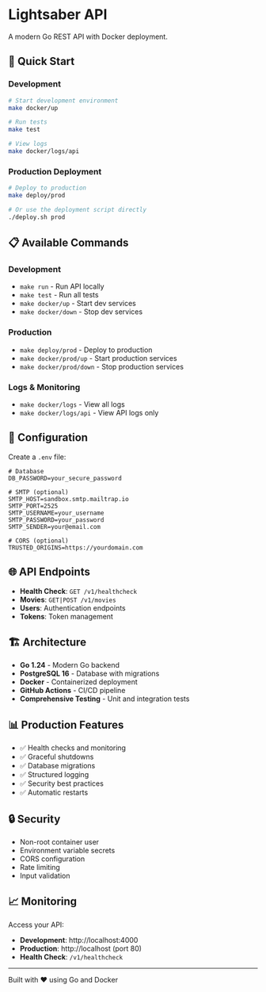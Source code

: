 # Lightsaber API

A modern Go REST API with Docker deployment.

## 🚀 Quick Start

### Development
```bash
# Start development environment
make docker/up

# Run tests
make test

# View logs
make docker/logs/api
```

### Production Deployment
```bash
# Deploy to production
make deploy/prod

# Or use the deployment script directly
./deploy.sh prod
```

## 📋 Available Commands

### Development
- `make run` - Run API locally
- `make test` - Run all tests
- `make docker/up` - Start dev services
- `make docker/down` - Stop dev services

### Production
- `make deploy/prod` - Deploy to production
- `make docker/prod/up` - Start production services
- `make docker/prod/down` - Stop production services

### Logs & Monitoring
- `make docker/logs` - View all logs
- `make docker/logs/api` - View API logs only

## 🔧 Configuration

Create a `.env` file:
```env
# Database
DB_PASSWORD=your_secure_password

# SMTP (optional)
SMTP_HOST=sandbox.smtp.mailtrap.io
SMTP_PORT=2525
SMTP_USERNAME=your_username
SMTP_PASSWORD=your_password
SMTP_SENDER=your@email.com

# CORS (optional)
TRUSTED_ORIGINS=https://yourdomain.com
```

## 🌐 API Endpoints

- **Health Check**: `GET /v1/healthcheck`
- **Movies**: `GET|POST /v1/movies`
- **Users**: Authentication endpoints
- **Tokens**: Token management

## 🏗️ Architecture

- **Go 1.24** - Modern Go backend
- **PostgreSQL 16** - Database with migrations
- **Docker** - Containerized deployment
- **GitHub Actions** - CI/CD pipeline
- **Comprehensive Testing** - Unit and integration tests

## 📊 Production Features

- ✅ Health checks and monitoring
- ✅ Graceful shutdowns
- ✅ Database migrations
- ✅ Structured logging
- ✅ Security best practices
- ✅ Automatic restarts

## 🔒 Security

- Non-root container user
- Environment variable secrets
- CORS configuration
- Rate limiting
- Input validation

## 📈 Monitoring

Access your API:
- **Development**: http://localhost:4000
- **Production**: http://localhost (port 80)
- **Health Check**: `/v1/healthcheck`

---

Built with ❤️ using Go and Docker
